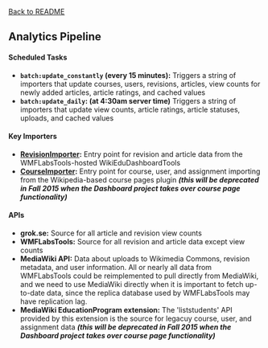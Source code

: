 [Back to README](../README.md)

## Analytics Pipeline

#### Scheduled Tasks
- **`batch:update_constantly` (every 15 minutes):** Triggers a string of importers that update courses, users, revisions, articles, view counts for newly added articles, article ratings, and cached values
- **`batch:update_daily`: (at 4:30am server time)** Triggers a string of importers that update view counts, article ratings, article statuses, uploads, and cached values

#### Key Importers
- **[RevisionImporter](../lib/importers/revision_importer.rb):** Entry point for revision and article data from the WMFLabsTools-hosted WikiEduDashboardTools
- **[CourseImporter](../lib/importers/course_importer.rb):** Entry point for course, user, and assignment importing from the Wikipedia-based course pages plugin ***(this will be deprecated in Fall 2015 when the Dashboard project takes over course page functionality)***

#### APIs
- **grok.se:** Source for all article and revision view counts
- **WMFLabsTools:** Source for all revision and article data except view counts
- **MediaWiki API:** Data about uploads to Wikimedia Commons, revision metadata, and user information. All or nearly all data from WMFLabsTools could be reimplemented to pull directly from MediaWiki, and we need to use MediaWiki directly when it is important to fetch up-to-date data, since the replica database used by WMFLabsTools may have replication lag.
- **MediaWiki EducationProgram extension:** The 'liststudents' API provided by this extension is the source for legacuy course, user, and assignment data ***(this will be deprecated in Fall 2015 when the Dashboard project takes over course page functionality)***
